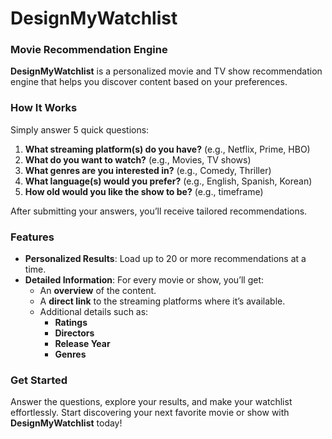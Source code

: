 # **DesignMyWatchlist**  
### Movie Recommendation Engine  

**DesignMyWatchlist** is a personalized movie and TV show recommendation engine that helps you discover content based on your preferences.  

### **How It Works**  

Simply answer 5 quick questions:  

1. **What streaming platform(s) do you have?** (e.g., Netflix, Prime, HBO) 
2. **What do you want to watch?** (e.g., Movies, TV shows)  
3. **What genres are you interested in?** (e.g., Comedy, Thriller)  
4. **What language(s) would you prefer?** (e.g., English, Spanish, Korean)  
5. **How old would you like the show to be?** (e.g., timeframe)  

After submitting your answers, you’ll receive tailored recommendations.  

### **Features**  

- **Personalized Results**: Load up to 20 or more recommendations at a time.  
- **Detailed Information**: For every movie or show, you’ll get:  
  - An **overview** of the content.  
  - A **direct link** to the streaming platforms where it’s available.  
  - Additional details such as:  
    - **Ratings**  
    - **Directors**  
    - **Release Year**  
    - **Genres**  

### **Get Started**  

Answer the questions, explore your results, and make your watchlist effortlessly. Start discovering your next favorite movie or show with **DesignMyWatchlist** today!  

